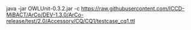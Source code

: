 java -jar OWLUnit-0.3.2.jar -c https://raw.githubusercontent.com/ICCD-MiBACT/ArCo/DEV-1.3.0/ArCo-release/test/2.0/Accessory/CQ/CQ1/testcase_cq1.ttl
